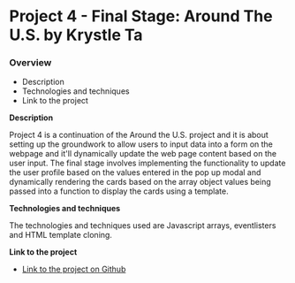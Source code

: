 # Project 4 - Final Stage: Around The U.S. by Krystle Ta

### Overview  

* Description 
* Technologies and techniques  
* Link to the project  
  
**Description**
  
Project 4 is a continuation of the Around the U.S. project and it is about setting up the groundwork to allow users to input data into a form on the webpage and it'll dynamically update the web page content based on the user input. 
The final stage involves implementing the functionality to update the user profile based on the values entered in the pop up modal and dynamically rendering the cards based on the array object values being passed into a function to display the cards using a template.

**Technologies and  techniques**  
  
The technologies and techniques used are Javascript arrays, eventlisters and HTML template cloning.

  
**Link to the project**  
  
* [Link to the project on Github](https://krystleta.github.io/se_project_aroundtheus/index.html)  

  
